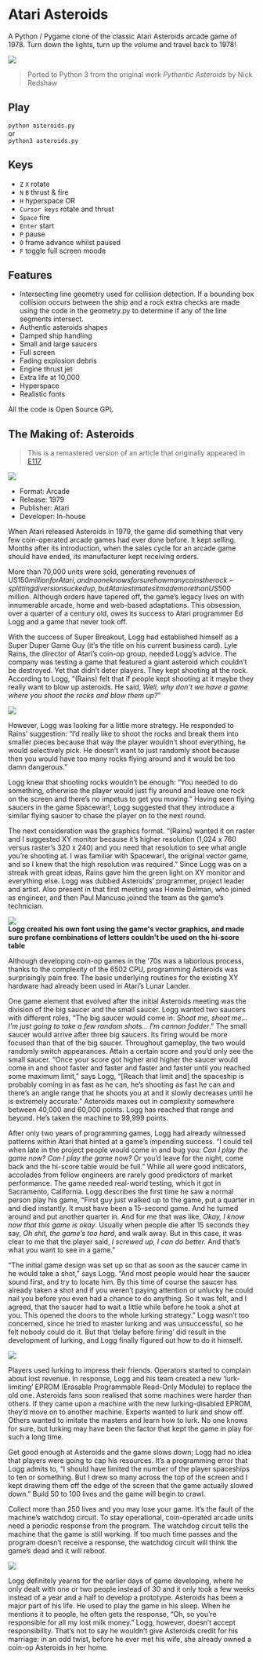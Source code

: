 # Atari Asteroids

A Python / Pygame clone of the classic
Atari Asteroids arcade game of 1978. Turn down the lights, turn up the volume and travel back to 1978!

![](img/screenshot.png)

> Ported to Python 3 from the original work *Pythentic Asteroids* by Nick Redshaw

## Play
`python asteroids.py`   
or   
`python3 asteroids.py`

## Keys
* `Z` `X` rotate
* `N` `B` thrust & fire
* `H` hyperspace 
OR
* `Cursor keys` rotate and thrust
* `Space` fire 
* `Enter` start 
* `P` pause 
* `O` frame advance whilst paused 
* `F` toggle full screen moode 

## Features 
* Intersecting line geometry used for collision detection. If a bounding box collision occurs between the 
ship and a rock extra checks are made using the code in the geometry.py to determine if any of the line segments intersect.
* Authentic asteroids shapes 
* Damped ship handling 
* Small and large saucers 
* Full screen 
* Fading explosion debris 
* Engine thrust jet 
* Extra life at 10,000 
* Hyperspace 
* Realistic fonts

All the code is Open Source GPL 

## The Making of: Asteroids

> This is a remastered version of an article that originally appeared in [E117](https://web.archive.org/web/20140104211104/http://www.edge-online.com/features/making-asteroids/)

![](img/asteroids1.png)

* Format: Arcade
* Release: 1979
* Publisher: Atari
* Developer: In-house

When Atari released Asteroids in 1979, the game did something that very few coin-operated arcade games had ever done before. It kept selling. Months after its introduction, when the sales cycle for an arcade game should have ended, its manufacturer kept receiving orders.

More than 70,000 units were sold, generating revenues of US$150 million for Atari, and no one knows for sure how many coins the rock-splitting diversion sucked up, but Atari estimates it made more than US$500 million. Although orders have tapered off, the game’s legacy lives on with innumerable arcade, home and web-based adaptations. This obsession, over a quarter of a century old, owes its success to Atari programmer Ed Logg and a game that never took off.

With the success of Super Breakout, Logg had established himself as a Super Duper Game Guy (it’s the title on his current business card). Lyle Rains, the director of Atari’s coin-op group, needed Logg’s advice. The company was testing a game that featured a giant asteroid which couldn’t be destroyed. Yet that didn’t deter players. They kept shooting at the rock. According to Logg, “(Rains) felt that if people kept shooting at it maybe they really want to blow up asteroids. He said, *Well, why don’t we have a game where you shoot the rocks and blow them up?*”

![](img/asteroids5.png)

However, Logg was looking for a little more strategy. He responded to Rains’ suggestion: “I’d really like to shoot the rocks and break them into smaller pieces because that way the player wouldn’t shoot everything, he would selectively pick. He doesn’t want to just randomly shoot because then you would have too many rocks flying around and it would be too damn dangerous.”

Logg knew that shooting rocks wouldn’t be enough: “You needed to do something, otherwise the player would just fly around and leave one rock on the screen and there’s no impetus to get you moving.” Having seen flying saucers in the game Spacewar!, Logg suggested that they introduce a similar flying saucer to chase the player on to the next round.

The next consideration was the graphics format. “(Rains) wanted it on raster and I suggested XY monitor because it’s higher resolution (1,024 x 760 versus raster’s 320 x 240) and you need that resolution to see what angle you’re shooting at. I was familiar with Spacewar!, the original vector game, and so I knew that the high resolution was required.” Since Logg was on a streak with great ideas, Rains gave him the green light on XY monitor and everything else. Logg was dubbed Asteroids’ programmer, project leader and artist. Also present in that first meeting was Howie Delman, who joined as engineer, and then Paul Mancuso joined the team as the game’s technician.

![](img/asteroids2.jpg)  
**Logg created his own font using the game's vector graphics, and made sure profane combinations of letters couldn't be used on the hi-score table**

Although developing coin-op games in the '70s was a laborious process, thanks to the complexity of the 6502 CPU, programming Asteroids was surprisingly pain free. The basic underlying routines for the existing XY hardware had already been used in Atari’s Lunar Lander.

One game element that evolved after the initial Asteroids meeting was the division of the big saucer and the small saucer. Logg wanted two saucers with different roles, “The big saucer would come in: *Shoot me, shoot me… I’m just going to take a few random shots... I’m cannon fodder*.” The small saucer would arrive after three big saucers. Its firing would be more focused than that of the big saucer. Throughout gameplay, the two would randomly switch appearances. Attain a certain score and you’d only see the small saucer. “Once your score got higher and higher the saucer would come in and shoot faster and faster and faster and faster until you reached some maximum limit,” says Logg, “[Reach that limit and] the spaceship is probably coming in as fast as he can, he’s shooting as fast he can and there’s an angle range that he shoots you at and it slowly decreases until he is extremely accurate.” Asteroids maxes out in complexity somewhere between 40,000 and 60,000 points. Logg has reached that range and beyond. He’s taken the machine to 99,999 points.

After only two years of programming games, Logg had already witnessed patterns within Atari that hinted at a game’s impending success. “I could tell when late in the project people would come in and bug you: *Can I play the game now? Can I play the game now?* Or you’d leave for the night, come back and the hi-score table would be full.” While all were good indicators, accolades from fellow engineers are rarely good predictors of market performance. The game needed real-world testing, which it got in Sacramento, California. Logg describes the first time he saw a normal person play his game, “First guy just walked up to the game, put a quarter in and died instantly. It must have been a 15-second game. And he turned around and put another quarter in. And for me that was like, *Okay, I know now that this game is okay*. Usually when people die after 15 seconds they say, *Oh shit, the game’s too hard*, and walk away. But in this case, it was clear to me that the player said, *I screwed up, I can do better.* And that’s what you want to see in a game.”

“The initial game design was set up so that as soon as the saucer came in he would take a shot,” says Logg. “And most people would hear the saucer sound first, and try to locate him. By this time of course the saucer has already taken a shot and if you weren’t paying attention or unlucky he could nail you before you even had a chance to do anything. So it was felt, and I agreed, that the saucer had to wait a little while before he took a shot at you. This opened the doors to the whole lurking strategy.” Logg wasn’t too concerned, since he tried to master lurking and was unsuccessful, so he felt nobody could do it. But that ‘delay before firing’ did result in the development of lurking, and Logg finally figured out how to do it himself.

![](img/asteroids4.jpg)

Players used lurking to impress their friends. Operators started to complain about lost revenue. In response, Logg and his team created a new ‘lurk-limiting’ EPROM (Erasable Programmable Read-Only Module) to replace the old one. Asteroids fans soon realised that some machines were harder than others. If they came upon a machine with the new lurking-disabled EPROM, they’d move on to another machine. Experts wanted to lurk and show off. Others wanted to imitate the masters and learn how to lurk. No one knows for sure, but lurking may have been the factor that kept the game in play for such a long time.

Get good enough at Asteroids and the game slows down; Logg had no idea that players were going to cap his resources. It’s a programming error that Logg admits to, “I should have limited the number of the player spaceships to ten or something. But I drew so many across the top of the screen and I kept drawing them off the edge of the screen that the game actually slowed down.” Build 50 to 100 lives and the game will begin to crawl.

Collect more than 250 lives and you may lose your game. It’s the fault of the machine’s watchdog circuit. To stay operational, coin-operated arcade units need a periodic response from the program. The watchdog circuit tells the machine that the game is still working. If too much time passes and the program doesn’t receive a response,  the watchdog circuit will think the game’s dead and it will reboot.

![](img/asteroids3.png)

Logg definitely yearns for the earlier days of game developing, where he only dealt with one or two people instead of 30 and it only took a few weeks instead of a year and a half to develop a prototype. Asteroids has been a major part of his life. He used to play the game in his sleep. When he mentions it to people, he often gets the response, “Oh, so you’re responsible for all my lost milk money.” Logg, however, doesn’t accept responsibility. That’s not to say he wouldn’t give Asteroids credit for his marriage: in an odd twist, before he ever met his wife, she already owned a coin-op Asteroids in her home.
